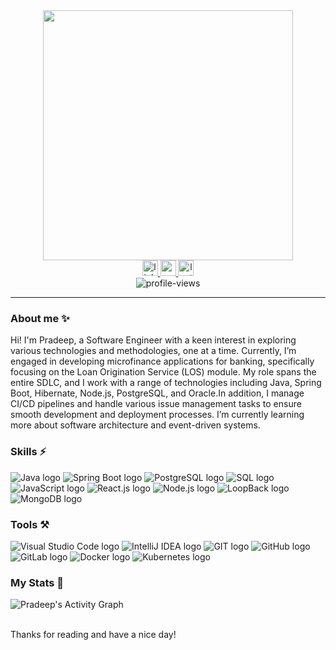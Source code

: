 
<div id="header" align="center">
  <img src="https://media.giphy.com/media/1GEATImIxEXVR79Dhk/giphy.gif" width="400"/>
  <div id="badges">
   <a href="https://www.linkedin.com/in/pradeep1399/">
    <img src="https://img.shields.io/static/v1?message=LinkedIn&logo=linkedin&label=&color=0077B5&logoColor=white&labelColor=&style=for-the-badge" height="25" alt="linkedin logo"  />
  </a>
  <a href="mailto:pradeepverma1399@gmail.com">
    <img src="https://img.shields.io/static/v1?message=Gmail&logo=gmail&label=&color=EA4335&logoColor=white&labelColor=&style=for-the-badge" height="25" alt="gmail logo" />
  </a>
   <a href="https://leetcode.com/u/pradeep1399/">
    <img src="https://img.shields.io/static/v1?message=LeetCode&logo=leetcode&label=&color=0077B5&logoColor=white&labelColor=&style=for-the-badge" height="25" alt="leetcode logo" />
  </a>
    <br/>
    <img src="https://komarev.com/ghpvc/?username=pradeep1399&style=flat-square&color=blue" alt="profile-views"/>
  </div>
</div>

<hr/>

### About me ✨ 

Hi! I'm Pradeep, a Software Engineer with a keen interest in exploring various technologies and methodologies, one at a time.  Currently, I’m engaged in developing microfinance applications for banking, specifically focusing on the Loan Origination Service (LOS) module. My role spans the entire SDLC, and I work with a range of technologies including Java, Spring Boot, Hibernate, Node.js, PostgreSQL, and Oracle.In addition, I manage CI/CD pipelines and handle various issue management tasks to ensure smooth development and deployment processes.
I’m currently learning more about software architecture and event-driven systems.

### Skills ⚡
<p>
    <img src="https://img.shields.io/badge/Java-007396?style=for-the-badge&logo=java&logoColor=white" alt="Java logo"/>
    <img src="https://img.shields.io/badge/Spring_Boot-6DB33F?style=for-the-badge&logo=spring-boot&logoColor=white" alt="Spring Boot logo"/>
    <img src="https://img.shields.io/badge/PostgreSQL-4169E1?style=for-the-badge&logo=postgresql&logoColor=white" alt="PostgreSQL logo"/>
    <img src="https://img.shields.io/badge/SQL-blue?style=for-the-badge&logo=mysql&logoColor=white" alt="SQL logo"/>
    <img src="https://img.shields.io/badge/JavaScript-F7DF1E?style=for-the-badge&logo=javascript&logoColor=black" alt="JavaScript logo"/>
    <img src="https://img.shields.io/badge/REACT.JS-5cbfb9?style=for-the-badge&logo=react&logoColor=white" alt="React.js logo"/>
    <img src="https://img.shields.io/badge/NODE.JS-41781a?style=for-the-badge&logo=node.js&logoColor=white" alt="Node.js logo"/>
    <img src="https://img.shields.io/badge/LoopBack-0C7D85?style=for-the-badge&logo=loopback&logoColor=white" alt="LoopBack logo"/>
    <img src="https://img.shields.io/badge/MongoDB-4EA94B?style=for-the-badge&logo=mongodb&logoColor=white" alt="MongoDB logo"/>
</p>

### Tools ⚒️
<p>
    <img src="https://img.shields.io/badge/Visual_Studio_Code-0078D4?style=for-the-badge&logo=visual%20studio%20code&logoColor=white" alt="Visual Studio Code logo"/>
    <img src="https://img.shields.io/badge/IntelliJ_IDEA-000000?style=for-the-badge&logo=intellij-idea&logoColor=white" alt="IntelliJ IDEA logo"/>
    <img src="https://img.shields.io/badge/GIT-E44C30?style=for-the-badge&logo=git&logoColor=white" alt="GIT logo"/>
    <img src="https://img.shields.io/badge/GitHub-100000?style=for-the-badge&logo=github&logoColor=white" alt="GitHub logo"/>
    <img src="https://img.shields.io/badge/GitLab-FCA121?style=for-the-badge&logo=gitlab&logoColor=white" alt="GitLab logo"/>
    <img src="https://img.shields.io/badge/Docker-2496ED?style=for-the-badge&logo=docker&logoColor=white" alt="Docker logo"/>
    <img src="https://img.shields.io/badge/Kubernetes-326CE5?style=for-the-badge&logo=kubernetes&logoColor=white" alt="Kubernetes logo"/>


</p>

### My Stats 🌱
![Pradeep's Activity Graph](https://github-readme-activity-graph.vercel.app/graph?username=pradeep1399&theme=github)


<br />
Thanks for reading and have a nice day!
